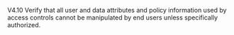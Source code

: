 V4.10 Verify that all user and data attributes and policy information used by access controls cannot be manipulated by end users unless specifically authorized.